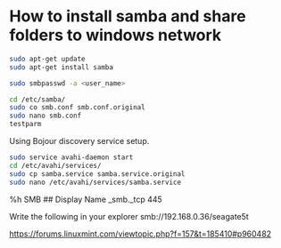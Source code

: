 # How to install samba and share folders to windows network


```bash
sudo apt-get update
sudo apt-get install samba

sudo smbpasswd -a <user_name>
```

```bash
cd /etc/samba/
sudo co smb.conf smb.conf.original
sudo nano smb.conf
testparm
```

Using Bojour discovery service setup. 

```bash
sudo service avahi-daemon start
cd /etc/avahi/services/
sudo cp samba.service samba.service.original
sudo nano /etc/avahi/services/samba.service
```

<?xml version="1.0" standalone='no'?>
<!DOCTYPE service-group SYSTEM "avahi-service.dtd">
<service-group>
   <name replace-wildcards="yes">%h SMB</name> ## Display Name
   <service>
       <type>_smb._tcp</type>
       <port>445</port>
   </service>
</service-group>

Write the following in your explorer
smb://192.168.0.36/seagate5t

https://forums.linuxmint.com/viewtopic.php?f=157&t=185410#p960482